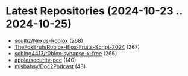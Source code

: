 # Latest Repositories (2024-10-23 .. 2024-10-25)

- [soultiz/Nexus-Roblox](https://github.com/soultiz/Nexus-Roblox) (268)
- [TheFoxBruh/Roblox-Blox-Fruits-Script-2024](https://github.com/TheFoxBruh/Roblox-Blox-Fruits-Script-2024) (267)
- [sobing4413/r0blox-synapse-x-free](https://github.com/sobing4413/r0blox-synapse-x-free) (266)
- [apple/security-pcc](https://github.com/apple/security-pcc) (140)
- [misbahsy/Doc2Podcast](https://github.com/misbahsy/Doc2Podcast) (43)
